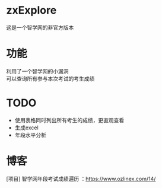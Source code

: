 # zxExplore
这是一个智学网的非官方版本

# 功能

利用了一个智学网的小漏洞  
可以查询所有参与本次考试的考生成绩

# TODO

- 使用表格同时列出所有考生的成绩，更直观查看
- 生成excel
- 年段水平分析



# 博客

[项目] 智学网年段考试成绩遍历 ：https://www.ozlinex.com/14/
